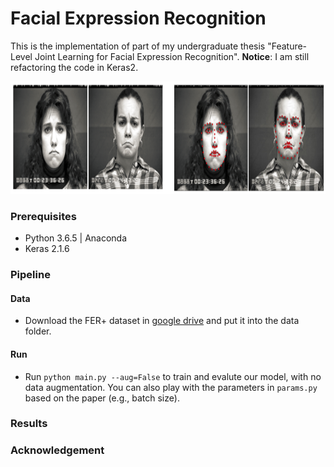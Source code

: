 # Facial Expression Recognition

This is the implementation of part of my undergraduate thesis "Feature-Level Joint Learning for Facial Expression Recognition". **Notice**: I am still refactoring the code in Keras2.
<!-- and the [paper](https://ieeexplore.ieee.org/stamp/stamp.jsp?arnumber=8528894) "Facial Expression Recognition with Identity and
Emotion Joint Learning".  -->
<!-- ![cover](cover.png) -->
<img src="cover.png" alt="cover" width="850" height="180"/>

### Prerequisites
* Python 3.6.5 | Anaconda
* Keras 2.1.6

### Pipeline

#### Data
* Download the FER+ dataset in [google drive](https://drive.google.com/file/d/1zzd8uc5bau0gVmK9iQ01dqC_3S0IUYoq/view?usp=sharing) and put it into the data folder.

#### Run
* Run `python main.py --aug=False` to train and evalute our model, with no data augmentation. You can also play with the parameters in `params.py` based on the paper (e.g., batch size).

### Results

### Acknowledgement

<!-- If you find this repository useful, please cite our paper:
```
@article{li2018facial,
title={Facial Expression Recognition with Identity and Emotion Joint Learning},
author={Li, Ming and Xu, Hao and Huang, Xingchang and Song, Zhanmei and Liu, Xiaolin and Li, Xin},
journal={IEEE Transactions on Affective Computing},
year={2018},
publisher={IEEE}
}
``` -->


